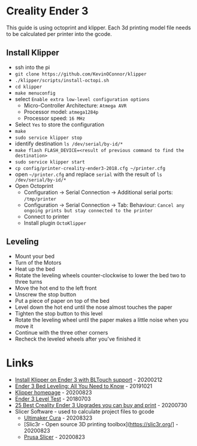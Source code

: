 # Creality Ender 3

This guide is using octoprint and klipper.
Each 3d printing model file needs to be calculated per printer into the gcode.

## Install Klipper

* ssh into the pi
* `git clone https://github.com/KevinOConnor/klipper`
* `./klipper/scripts/install-octopi.sh`
* `cd klipper`
* `make menuconfig`
* select `Enable extra low-level configuration options`
    * Micro-Controller Architecture: `Atmega AVR`
    * Processor model: `atmega1284p`
    * Processor speed: `16 MHz`
* Select `Yes` to store the configuration
* `make`
* `sudo service klipper stop`
* identify destination `ls /dev/serial/by-id/*`
* `make flash FLASH_DEVICE=<result of previous command to find the destination>`
* `sudo service klipper start`
* `cp config/printer-creality-ender3-2018.cfg ~/printer.cfg`
* open `~/printer.cfg` and replace `serial` with the result of `ls /dev/serial/by-id/*`
* Open Octoprint
    * Configuration -> Serial Connection -> Additional serial ports: `/tmp/printer`
    * Configuration -> Serial Connection -> Tab: Behaviour: `Cancel any ongoing prints but stay connected to the printer`
    * Connect to printer
    * Install plugin `OctoKlipper`

## Leveling

* Mount your bed
* Turn of the Motors
* Heat up the bed
* Rotate the leveling wheels counter-clockwise to lower the bed two to three turns
* Move the hot end to the left front
* Unscrew the stop button
* Put a piece of paper on top of the bed
* Level down the hot end until the nose almost touches the paper
* Tighten the stop button to this level
* Rotate the leveling wheel until the paper makes a little noise when you move it
* Continue with the three other corners
* Recheck the leveled wheels after you've finished it

# Links

* [Install Klipper on Ender 3 with BLTouch support](https://3dprintbeginner.com/install-klipper-on-ender-3/) - 20200212
* [Ender 3 Bed Leveling: All You Need to Know](https://www.creality3dofficial.com/blogs/news/ender-3-bed-leveling) - 20191021
* [Klipper homepage](https://www.klipper3d.org/Features.html) - 20200823
* [Ender 3 Level Test](https://www.thingiverse.com/thing:2987803) - 20180703
* [25 Best Creality Ender 3 Upgrades you can buy and print](https://makershop.co/creality-ender-3-upgrades/) - 20200730
* Slicer Software - used to calculate project files to gcode
    * [Ultimaker Cura](https://ultimaker.com/software/ultimaker-cura) - 20208323
    * [Slic3r - Open source 3D printing toolbox](https://slic3r.org/] - 20200823
    * [Prusa Slicer](https://www.prusa3d.com/prusaslicer/) - 20200823
